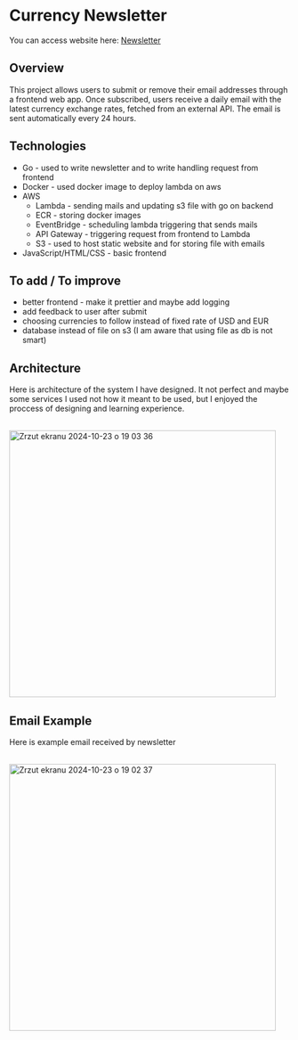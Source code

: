 # Currency Newsletter
You can access website here: <a href="http://frontent-bucket.s3-website.eu-central-1.amazonaws.com">Newsletter</a>
## Overview

This project allows users to submit or remove their email addresses through a frontend web app. Once subscribed, users receive a daily email with the latest currency exchange rates, fetched from an external API. The email is sent automatically every 24 hours.

## Technologies
- Go - used to write newsletter and to write handling request from frontend
- Docker - used docker image to deploy lambda on aws
- AWS
  - Lambda - sending mails and updating s3 file with go on backend
  - ECR - storing docker images
  - EventBridge - scheduling lambda triggering that sends mails
  - API Gateway - triggering request from frontend to Lambda
  - S3 - used to host static website and for storing file with emails
- JavaScript/HTML/CSS - basic frontend 

## To add / To improve
- better frontend - make it prettier and maybe add logging
- add feedback to user after submit
- choosing currencies to follow instead of fixed rate of USD and EUR
- database instead of file on s3 (I am aware that using file as db is not smart)

## Architecture
Here is architecture of the system I have designed. It not perfect and maybe some services I used not how it meant to be used, but I enjoyed the proccess of designing and learning experience.

<br>
<img width="479" alt="Zrzut ekranu 2024-10-23 o 19 03 36" src="https://github.com/user-attachments/assets/4aad11dd-e4c0-42de-a308-ba9d3ac072a5">
<br>

## Email Example 
Here is example email received by newsletter 

<br>
<img width="479" alt="Zrzut ekranu 2024-10-23 o 19 02 37" src="https://github.com/user-attachments/assets/fa250932-7d20-426d-8329-943d44c0ea3c">
<br>
